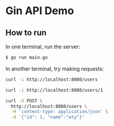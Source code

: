# Gin API Demo
## How to run

In one terminal, run the server:

```bash
$ go run main.go
```

In another terminal, try making requests:

```bash
curl -i http://localhost:8080/users
```

```bash
curl -i http://localhost:8080/users/1
```

```bash
curl -X POST \
  http://localhost:8080/users \
  -H 'content-type: application/json' \
  -d '{"id": 1, "name":"wty"}'
```